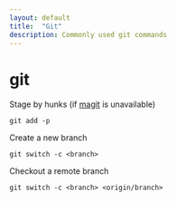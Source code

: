 ```yaml
---
layout: default
title:  "Git"
description: Commonly used git commands
---
```


# git

Stage by hunks (if [magit](https://magit.vc) is unavailable)

```
git add -p
```

Create a new branch

```
git switch -c <branch>
```

Checkout a remote branch

```
git switch -c <branch> <origin/branch>
```


